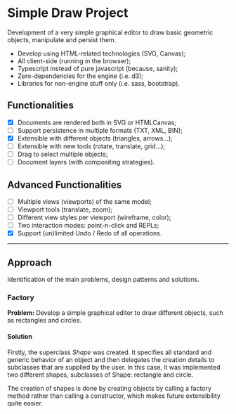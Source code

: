 # Simple Draw Project

Development of a very simple graphical editor to draw basic geometric objects, manipulate and persist them.

* Develop using HTML-related technologies (SVG, Canvas);
* All client-side (running in the browser);
* Typescript instead of pure javascript (because, sanity);
* Zero-dependencies for the engine (i.e. d3);
* Libraries for non-engine stuff only (i.e. sass, bootstrap).

## Functionalities

* [x] Documents are rendered both in SVG or HTMLCanvas;
* [ ] Support persistence in multiple formats (TXT, XML, BIN);
* [x] Extensible with different objects (triangles, arrows...);
* [ ] Extensible with new tools (rotate, translate, grid...);
* [ ] Drag to select multiple objects;
* [ ] Document layers (with compositing strategies).

## Advanced Functionalities

* [ ] Multiple views (viewports) of the same model;
* [ ] Viewport tools (translate, zoom);
* [ ] Different view styles per viewport (wireframe, color);
* [ ] Two interaction modes: point-n-click and REPLs;
* [x] Support (un)limited Undo / Redo of all operations.

---

## Approach

Identification of the main problems, design patterns and solutions.

### Factory

**Problem:** Develop a simple graphical editor to draw different objects, such as rectangles and circles.

#### Solution

Firstly,  the superclass *Shape* was created. It specifies all standard and generic behavior of an object and then delegates the creation details to subclasses that are supplied by the user.
In this case, it was implemented two different shapes, subclasses of Shape: rectangle and circle.

The creation of shapes is done by creating objects by calling a factory method rather than calling a constructor, which makes future extensibility quite easier.